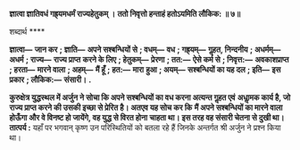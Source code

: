**ज्ञात्वा ज्ञातिवधं गह्र्यमधर्मं राज्यहेतुकम् ।** **ततो निवृत्तो हन्ताहं हतोऽयमिति लौकिक: ॥ ७॥** 

शब्दार्थ **** 

**ज्ञात्वा—** **जान कर** **; ज्ञाति—** **अपने सश्बन्धियों से** **; वधम्—** **वध** **; गह्र्यम्—** **गॢहत, निन्दनीय** **; अधर्मम्—** **अधर्म** **; राज्य—** **राज्य प्राप्त** **करने के लिए** **; हेतुकम्—** **प्रेरणा** **; तत:—** **ऐसे कर्म से** **; निवृत्त:—** **अवकाशप्राप्त** **; हरता—** **मारने वाला** **; अहम्—** **मैं हूँ** **; हत:—** **मारा** **हुआ** **; अयम्—** **सश्बन्धियों का यह दल** **; इति—** **इस प्रकार** **; लौकिक:—** **संसारी।** **.** 

**कुरुक्षेत्र युद्धस्थल में अर्जुन ने सोचा कि अपने सश्बन्धियों का वध करना अत्यन्त गॢहत एवं** **अधाॢमक कार्य है, जो राज्य प्राप्त करने की उसकी इच्छा से प्रेरित है। अतएव यह सोच कर कि** **मैं अपने सश्बन्धियों का मारने वाला होऊँगा और वे विनष्ट हो जायेंगे, वह युद्ध से विरत होना** **चाहता था। इस तरह वह संसारी चेतना से दुखी था।** **तात्पर्य :** यहाँ पर भगवान् कृष्ण उन परिस्थितियों को बतला रहे हैं जिनके अन्तर्गत श्री अर्जुन ने प्रश्न किया था।  
